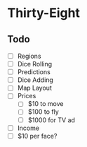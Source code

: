 # Thirty-Eight

## Todo

- [ ] Regions
- [ ] Dice Rolling
- [ ] Predictions
- [ ] Dice Adding
- [ ] Map Layout
- [ ] Prices
  - [ ] \$10 to move
  - [ ] \$100 to fly
  - [ ] \$1000 for TV ad
- [ ] Income
- [ ] \$10 per face?

